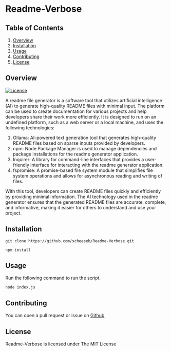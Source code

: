 # Readme-Verbose

## Table of Contents

1. [Overview](#Overview)
2. [Installation](#Installation)
3. [Usage](#Usage)
4. [Contributing](#Contributing)
5. [License](#License)

## Overview

[![License](https://img.shields.io/badge/License-MIT-yellow.svg)](https://opensource.org/licenses/MIT)

A readme file generator is a software tool that utilizes artificial intelligence (AI) to generate high-quality README files with minimal input. The platform can be used to create documentation for various projects and help developers share their work more efficiently. It is designed to run on an undefined platform, such as a web server or a local machine, and uses the following technologies:

1. Ollama: AI-powered text generation tool that generates high-quality README files based on sparse inputs provided by developers.
2. npm: Node Package Manager is used to manage dependencies and package installations for the readme generator application.
3. Inquirer: A library for command-line interfaces that provides a user-friendly interface for interacting with the readme generator application.
4. fspromise: A promise-based file system module that simplifies file system operations and allows for asynchronous reading and writing of files.

With this tool, developers can create README files quickly and efficiently by providing minimal information. The AI technology used in the readme generator ensures that the generated README files are accurate, complete, and informative, making it easier for others to understand and use your project.

## Installation

`git clone https://github.com/scheeseb/Readme-Verbose.git`

`npm install`

## Usage

Run the following command to run the script.

`node index.js`

## Contributing

You can open a pull request or issue on [Github](https://github.com/scheeseb/Readme-Verbose)

## License

Readme-Verbose is licensed under The MIT License
